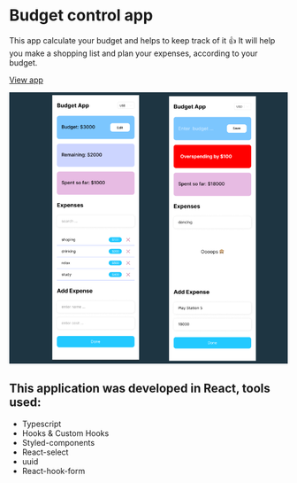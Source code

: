 # Budget control app

This app calculate your budget and helps to keep track of it 👍
It will help you make a shopping list and plan your expenses, according to your budget.

[View app](https://dmitriysoym.github.io/react-budget-app/)

<img src = 'https://github.com/DmitriySoym/react-budget-app/blob/main/src/Budget-app.png' alt='Project screenshot'>

## This application was developed in React, tools used:

- Typescript
- Hooks & Custom Hooks
- Styled-components
- React-select
- uuid
- React-hook-form
